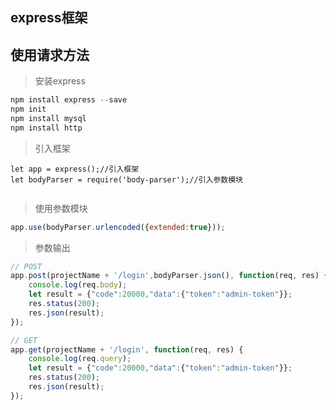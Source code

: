 ## express框架
## 使用请求方法
> 安装express
``` javascript
npm install express --save
npm init
npm install mysql
npm install http
```
>引入框架
```
let app = express();//引入框架
let bodyParser = require('body-parser');//引入参数模块
	
```

> 使用参数模块
``` javascript
app.use(bodyParser.urlencoded({extended:true}));
```

> 参数输出
``` javascript
// POST
app.post(projectName + '/login',bodyParser.json(), function(req, res) {
	console.log(req.body);
	let result = {"code":20000,"data":{"token":"admin-token"}};
	res.status(200);
	res.json(result);
});

// GET
app.get(projectName + '/login', function(req, res) {
	console.log(req.query);
	let result = {"code":20000,"data":{"token":"admin-token"}};
	res.status(200);
	res.json(result);
});
```
